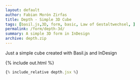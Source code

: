 ```yaml
---  
layout: default
author: Fabian Morón Zirfas
title: Depth - Simple 3D Cube 
tags: [basil.js,3D, form, basic, Law of Gestaltwechsel, ]
permalink: /form/depth-3d/
summary: A simple 3D form in InDesign
archive: depth.zip
---  
```


Just a simple cube created with Basil.js and InDesign

<!-- more -->

{% include out.html %}

```js
{% include_relative depth.jsx %}
```



